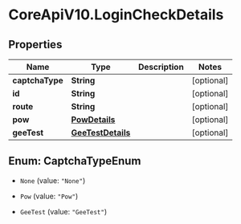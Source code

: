 # CoreApiV10.LoginCheckDetails

## Properties
Name | Type | Description | Notes
------------ | ------------- | ------------- | -------------
**captchaType** | **String** |  | [optional] 
**id** | **String** |  | [optional] 
**route** | **String** |  | [optional] 
**pow** | [**PowDetails**](PowDetails.md) |  | [optional] 
**geeTest** | [**GeeTestDetails**](GeeTestDetails.md) |  | [optional] 


<a name="CaptchaTypeEnum"></a>
## Enum: CaptchaTypeEnum


* `None` (value: `"None"`)

* `Pow` (value: `"Pow"`)

* `GeeTest` (value: `"GeeTest"`)




